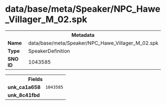 <h1>data/base/meta/Speaker/NPC_Hawe_Villager_M_02.spk</h1><table><tr><th colspan="100%">Metadata</th></tr><tr><td><b>Name</b></td><td>data/base/meta/Speaker/NPC_Hawe_Villager_M_02.spk</td></tr><tr><td><b>Type</b></td><td>SpeakerDefinition</td></tr><tr><td><b>SNO ID</b></td><td>1043585</td></tr></table>

<table><tr><th colspan="100%">Fields</th></tr><tr><td><b>unk_ca1a658</b></td><td><code>1043585</code></td></tr><tr><td><b>unk_8c41fbd</b></td><td></td></tr></table>

